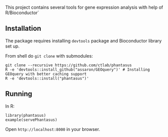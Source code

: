 This project contains several tools for gene expression analysis with help of R/Bioconductor`

## Installation

The package requires installing `devtools` package and Bioconductor library set up.

From shell do `git clone` with submodules:

```{shell}
git clone --recursive https://github.com/ctlab/phantasus
R -e 'devtools::install_github("assaron/GEOquery")' # Installing GEOquery with better caching support
R -e 'devtools::install("phantasus")'
````

## Running

In R:

```{r}
library(phantasus)
example(servePhantasus)
```

Open `http://localhost:8000` in your browser.
